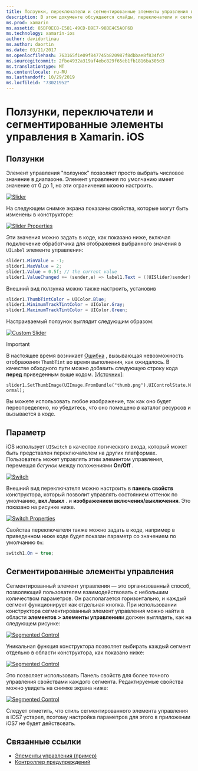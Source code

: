 ```yaml
---
title: Ползунки, переключатели и сегментированные элементы управления в Xamarin. iOS
description: В этом документе обсуждаются слайды, переключатели и сегментированные элементы управления в Xamarin. iOS, описание способов работы с ними как программно, так и в конструкторе iOS.
ms.prod: xamarin
ms.assetid: 85BF0EC8-E581-49CD-B9E7-98BE4C5A0F6B
ms.technology: xamarin-ios
author: davidortinau
ms.author: daortin
ms.date: 03/21/2017
ms.openlocfilehash: 763165f1e09f847745b820987f8dbbae8f834fd7
ms.sourcegitcommit: 2fbe4932a319af4ebc829f65eb1fb1816ba305d3
ms.translationtype: MT
ms.contentlocale: ru-RU
ms.lasthandoff: 10/29/2019
ms.locfileid: "73021952"
---
```

# <a name="sliders-switches-and-segmented-controls-in-xamarinios"></a>Ползунки, переключатели и сегментированные элементы управления в Xamarin. iOS

<a name="Sliders" />

## <a name="sliders"></a>Ползунки

Элемент управления "ползунок" позволяет просто выбрать числовое значение в диапазоне. Элемент управления по умолчанию имеет значение от 0 до 1, но эти ограничения можно настроить.

 [![](slider-switch-segmented-controls-images/image25a.png "Slider")](slider-switch-segmented-controls-images/image25a.png#lightbox)

На следующем снимке экрана показаны свойства, которые могут быть изменены в конструкторе:

 [![](slider-switch-segmented-controls-images/image26a.png "Slider Properties")](slider-switch-segmented-controls-images/image25a.png#lightbox)

Эти значения можно задать в коде, как показано ниже, включая подключение обработчика для отображения выбранного значения в `UILabel` элементе управления:

```csharp
slider1.MinValue = -1;
slider1.MaxValue = 2;
slider1.Value = 0.5f; // the current value
slider1.ValueChanged += (sender,e) => label1.Text = ((UISlider)sender).Value.ToString ();
```

Внешний вид ползунка можно также настроить, установив

```csharp
slider1.ThumbTintColor = UIColor.Blue;
slider1.MinimumTrackTintColor = UIColor.Gray;
slider1.MaximumTrackTintColor = UIColor.Green;
```

Настраиваемый ползунок выглядит следующим образом:

 [![](slider-switch-segmented-controls-images/image27a.png "Custom Slider")](slider-switch-segmented-controls-images/image28a.png#lightbox)

> [!IMPORTANT]
> В настоящее время возникает [Ошибка](https://stackoverflow.com/a/19496179) , вызывающая невозможность отображения `ThumbTint` во время выполнения, как ожидалось. В качестве обходного пути можно добавить следующую строку кода **перед** приведенным выше кодом. [[Источник](https://stackoverflow.com/a/21396794)]:
>
> `slider1.SetThumbImage(UIImage.FromBundle("thumb.png"),UIControlState.Normal);`
> 
> Вы можете использовать любое изображение, так как оно будет переопределено, но убедитесь, что оно помещено _в_ каталог ресурсов и вызывается в коде.

<a name="Switch" />

## <a name="switch"></a>Параметр

iOS использует `UISwitch` в качестве логического входа, который может быть представлен переключателем на других платформах. Пользователь может управлять этим элементом управления, перемещая *бегунок* между положениями **On/Off** .

 [![](slider-switch-segmented-controls-images/image28a.png "Switch")](slider-switch-segmented-controls-images/image28a.png#lightbox)

Внешний вид переключателя можно настроить в **панель свойств** конструктора, который позволит управлять состоянием оттенок по умолчанию, **вкл./выкл** . и **изображением включения/выключения**. Это показано на рисунке ниже.

 [![](slider-switch-segmented-controls-images/image29a.png "Switch Properties")](slider-switch-segmented-controls-images/image29a.png#lightbox)

Свойства переключателя также можно задать в коде, например в приведенном ниже коде будет показан параметр со значением по умолчанию `On`:

```csharp
switch1.On = true;
```

 <a name="Segmented_Controls" />

## <a name="segmented-controls"></a>Сегментированные элементы управления

Сегментированный элемент управления — это организованный способ, позволяющий пользователям взаимодействовать с небольшим количеством параметров. Он располагается горизонтально, и каждый сегмент функционирует как отдельная кнопка. При использовании конструктора сегментированный элемент управления можно найти в области **элементов > элементы управления**и должен выглядеть, как на следующем рисунке:

 [![](slider-switch-segmented-controls-images/segmentedcontrol.png "Segmented Control")](slider-switch-segmented-controls-images/segmentedcontrol.png#lightbox)

Уникальная функция конструктора позволяет выбирать каждый сегмент отдельно в области конструктора, как показано ниже:

 [![](slider-switch-segmented-controls-images/segmentedcontrolselection.png "Segmented Control")](slider-switch-segmented-controls-images/segmentedcontrolselection.png#lightbox)

Это позволяет использовать Панель свойств для более точного управления свойствами каждого сегмента. Редактируемые свойства можно увидеть на снимке экрана ниже:

 [![](slider-switch-segmented-controls-images/segmentedcontrolproperties.png "Segmented Control")](slider-switch-segmented-controls-images/segmentedcontrolproperties.png#lightbox)

Следует отметить, что стиль сегментированного элемента управления в iOS7 устарел, поэтому настройка параметров для этого в приложении iOS7 не будет действовать.

## <a name="related-links"></a>Связанные ссылки

- [Элементы управления (пример)](https://docs.microsoft.com/samples/xamarin/ios-samples/controls)
- [Контроллер предупреждений](https://github.com/xamarin/recipes/tree/master/Recipes/ios/standard_controls/alertcontroller)
